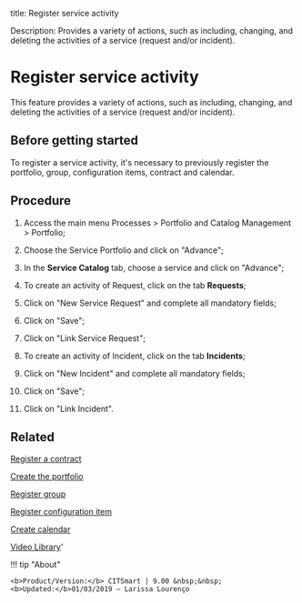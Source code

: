 title: Register service activity

Description: Provides a variety of actions, such as including, changing, and deleting the activities of a service (request and/or incident).

# Register service activity

This feature provides a variety of actions, such as including, changing, and deleting the activities of a service (request and/or incident).

Before getting started
--------------------------

To register a service activity, it's necessary to previously register the
portfolio, group, configuration items, contract and calendar.

Procedure
-------------

1.  Access the main menu Processes \> Portfolio and Catalog Management \>
    Portfolio;

2.  Choose the Service Portfolio and click on "Advance";

3.  In the **Service Catalog** tab, choose a service and click on "Advance";

4.  To create an activity of Request, click on the tab **Requests**;

5.  Click on "New Service Request" and complete all mandatory fields;

6.  Click on "Save";

7.  Click on "Link Service Request";

8.  To create an activity of Incident, click on the tab **Incidents**;

9.  Click on "New Incident" and complete all mandatory fields;

10. Click on "Save";

11. Click on "Link Incident".

Related
-----------

[Register a contract](/en-us/citsmart-platform-9/additional-features/contract-management/use/register-contract.html)

[Create the portfolio](/en-us/citsmart-platform-9/processes/portfolio-and-catalog/use/create-the-portfolio.html)

[Register group](/en-us/citsmart-platform-9/initial-settings/access-settings/user/register-groups.html)

[Register configuration item](/en-us/citsmart-platform-9/processes/configuration/use/register-CI.html)

[Create calendar](/en-us/citsmart-platform-9/platform-administration/time/create-calendar.html)

<i class='fa fa-youtube-play  fa-2x' style='color:#97ce17;vertical-align: middle;'> </i> [Video Library](https://www.youtube.com/playlist?list=PLB5qK2uzf2RNx1eXRaihDR_bxXjGhgFut)'

!!! tip "About"

    <b>Product/Version:</b> CITSmart | 9.00 &nbsp;&nbsp;
    <b>Updated:</b>01/03/2019 – Larissa Lourenço

